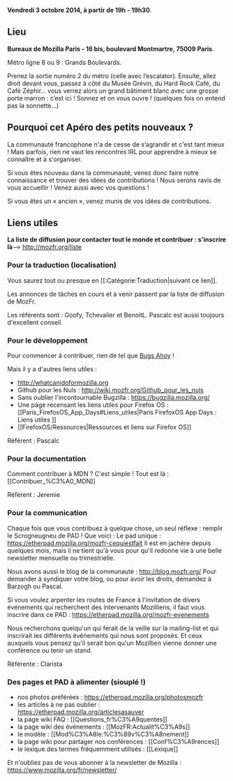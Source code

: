 __Vendredi 3 octobre 2014, à partir de 19h - 19h30__.

## Lieu
__Bureaux de Mozilla Paris - 16 bis, boulevard Montmartre, 75009 Paris__.

Métro ligne 8 ou 9 : Grands Boulevards.

Prenez la sortie numéro 2 du métro (celle avec l’escalator).
Ensuite, allez droit devant vous, passez à côté du Musée Grévin, du Hard Rock Café, du Café Zéphir… vous verrez alors un grand bâtiment blanc avec une grosse porte marron : c’est ici !
Sonnez et on vous ouvre ! (quelques fois on entend pas la sonnette…)

## Pourquoi cet Apéro des petits nouveaux&nbsp;?

La communauté francophone n'a de cesse de s’agrandir et c'est tant mieux ! Mais parfois, rien ne vaut les rencontres IRL pour apprendre à mieux se connaître et à s'organiser. 

Si vous êtes nouveau dans la communauté, venez donc faire notre connaissance et trouver des idées de contributions ! Nous serons ravis de vous accueillir ! Venez aussi avec vos questions !

Si vous êtes un « ancien », venez munis de vos idées de contributions.

## Liens utiles

__La liste de diffusion pour contacter tout le monde et contribuer : s'inscrire là__--&gt; http://mozfr.org/liste

### Pour la traduction (localisation)

Vous saurez tout ou presque en [[:Catégorie:Traduction|suivant ce lien]].

Les annonces de tâches en cours et à venir passent par la liste de diffusion de MozFr.

Les référents sont : Goofy, Tchevalier et BenoitL. Pascalc est aussi toujours d'excellent conseil.


### Pour le développement

Pour commencer à contribuer, rien de tel que [Bugs Ahoy](http://www.joshmatthews.net/bugsahoy/) !

Mais il y a d'autres liens utiles :

* http://whatcanidoformozilla.org
* Github pour les Nuls : http://wiki.mozfr.org/Github_pour_les_nuls
* Sans oublier l'incontournable Bugzilla : https://bugzilla.mozilla.org/
* Une page recensant les liens utiles pour Firefox OS : [[Paris_FirefoxOS_App_Days#Liens_utiles|Paris FirefoxOS App Days : Liens utiles ]]
* [[FirefoxOS/Ressources|Ressources et liens sur Firefox OS]]

Référent : Pascalc 

### Pour la documentation

Comment contribuer à MDN ? C'est simple ! Tout est là : [[Contribuer_%C3%A0_MDN]]

Référent : Jeremie

### Pour la communication

Chaque fois que vous contribuez à quelque chose, un seul réflexe : remplir le Scrogneugneu de PAD ! Que voici : Le pad unique : https://etherpad.mozilla.org/mozfr-cequiestfait
Il est en jachère depuis quelques mois, mais il ne tient qu'à vous pour qu'il redonne vie à une belle newsletter mensuelle ou trimestrielle.

Nous avons aussi le blog de la communauté : http://blog.mozfr.org/
Pour demander à syndiquer votre blog, ou pour avoir les droits, demandez à Barzogh ou Pascal.

Si vous voulez arpenter les routes de France à l'invitation de divers événements qui recherchent des intervenants Mozilliens, il faut vous inscrire dans ce PAD : https://etherpad.mozilla.org/mozfr-evenements

Nous recherchons quelqu'un qui ferait de la veille sur la mailing-list et qui inscrirait les différents événements qui nous sont proposés. Et ceux auxquels vous pensez qu'il serait bon qu'un Mozillien vienne donner une conférence ou tenir un stand.


Référente : Clarista

### Des pages et PAD à alimenter (siouplé !)

* nos photos préférées : https://etherpad.mozilla.org/photosmozfr 
* les articles à ne pas oublier : https://etherpad.mozilla.org/articlesasauver
* la page wiki FAQ : [[Questions_fr%C3%A9quentes]]
* la page wiki des événements : [[MozFR:Actualit%C3%A9s]]
* le modèle : [[Mod%C3%A8le:%C3%89v%C3%A8nement]]
* la page wiki pour partager nos conférences : [[Conf%C3%A9rences]]
* le lexique des termes fréquemment utilisés : [[Lexique]]


Et n'oubliez pas de vous abonner à la newsletter de Mozilla : https://www.mozilla.org/fr/newsletter/